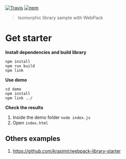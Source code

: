 [![Travis](https://img.shields.io/travis/Ridermansb/isomorphic-library.svg?style=flat-square)](https://travis-ci.org/Ridermansb/isomorphic-library)
[![npm](https://img.shields.io/npm/v/npm.svg?style=flat-square)](https://www.npmjs.com/package/isomorphic-library)

> Isomorphic library sample with WebPack

# Get starter

**Install dependencies and build library**
```  
npm install
npm run build
npm link
```

**Use demo**
```  
cd demo
npm install
npm link ../
``` 
**Check the results**  
 1. Inside the demo folder `node index.js`
 2. Open `index.html`

## Others examples

 1. https://github.com/krasimir/webpack-library-starter